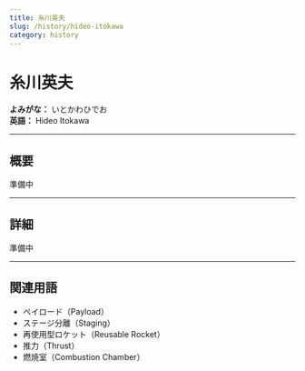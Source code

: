 ```yaml
---
title: 糸川英夫
slug: /history/hideo-itokawa
category: history
---
```


# 糸川英夫

**よみがな：** いとかわひでお  
**英語：** Hideo Itokawa  

---

## 概要

準備中

---

## 詳細

準備中

---

## 関連用語

- ペイロード（Payload）
- ステージ分離（Staging）
- 再使用型ロケット（Reusable Rocket）
- 推力（Thrust）
- 燃焼室（Combustion Chamber）

